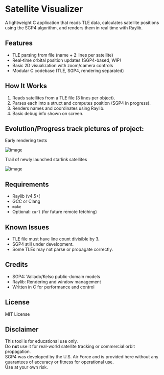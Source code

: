 # Satellite Visualizer

A lightweight C application that reads TLE data, calculates satellite positions using the SGP4 algorithm, and renders them in real time with Raylib.

## Features

- TLE parsing from file (name + 2 lines per satellite)
- Real-time orbital position updates (SGP4-based, WIP)
- Basic 2D visualization with zoom/camera controls
- Modular C codebase (TLE, SGP4, rendering separated)

## How It Works

1. Reads satellites from a TLE file (3 lines per object).
2. Parses each into a struct and computes position (SGP4 in progress).
3. Renders names and coordinates using Raylib.
4. Basic debug info shown on screen.

## Evolution/Progress track pictures of project:

Early rendering tests

![image](https://github.com/user-attachments/assets/5e211dae-9248-4f7c-911a-ffbc5826a77b)

Trail of newly launched starlink satellites 

![image](https://github.com/user-attachments/assets/3dbed713-2661-4bd3-9e83-2e5af5721922)


## Requirements

- Raylib (v4.5+)
- GCC or Clang
- `make`
- Optional: `curl` (for future remote fetching)

## Known Issues

- TLE file must have line count divisible by 3.
- SGP4 still under development.
- Some TLEs may not parse or propagate correctly.

## Credits

- SGP4: Vallado/Kelso public-domain models  
- Raylib: Rendering and window management  
- Written in C for performance and control

## License

MIT License

## Disclaimer

This tool is for educational use only.  
Do **not** use it for real-world satellite tracking or commercial orbit propagation.  
SGP4 was developed by the U.S. Air Force and is provided here without any guarantees of accuracy or fitness for operational use.  
Use at your own risk.




